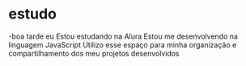 # estudo
-boa tarde eu Estou estudando na Alura
Estou me desenvolvendo na linguagem JavaScript
Utilizo esse espaço para minha organização e compartilhamento dos meu projetos desenvolvidos
